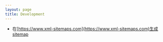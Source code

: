 ```yaml
---
layout: page
title: Development
---
```


- 在[https://www.xml-sitemaps.com](https://www.xml-sitemaps.com)生成sitemap